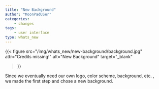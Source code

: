 ```yaml
---
title: "New Background"
author: "MoonPadUSer"
categories: 
    - changes
tags:
    - user interface
type: whats_new
---
```


<!--more-->

{{< figure
    src="/img/whats_new/new-background/background.jpg"
    attr="Credits missing!"
    alt="New Background"
    target="_blank"
>}}

Since we eventually need our own logo, color scheme, background, etc. , we made the first step and chose a new background.

